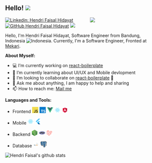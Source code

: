 <h2> Hello! <img src="https://media.giphy.com/media/mGcNjsfWAjY5AEZNw6/giphy.gif" width="50"></h2>
<img align='right' src="https://media.giphy.com/media/JIX9t2j0ZTN9S/giphy.gif" width="230">

[![Linkedin: Hendri Faisal Hidayat](https://img.shields.io/badge/-hendrifaisalhidayat-blue?style=flat-square&logo=Linkedin&logoColor=white&link=https://www.linkedin.com/in/hendrifaisalhidayat/)](https://www.linkedin.com/in/hendrifaisalhidayat/)
[![GitHub Hendri Faisal Hidayat](https://img.shields.io/github/followers/hendri1?label=follow&style=social)](https://github.com/hendri1)
![](https://komarev.com/ghpvc/?username=hendri1)

<p>Hello, I'm Hendri Faisal Hidayat, Software Engineer from Bandung, Indonesia <img alt="Indonesia" width="22px" src="https://cdn.webshopapp.com/shops/94414/files/54029380/indonesia-flag-icon-free-download.jpg">. Currently, I'm a Software Engineer, Fronted at <a href='https://mekari.com/'>Mekari</a>.</p>
  
**About Myself:**

- 💻 I’m currently working on [react-boilerplate](https://github.com/hendri1/react-boilerplate)
- 🌱 I’m currently learning about UI/UX and Mobile devlopment
- 👯 I’m looking to collaborate on [react-boilerplate](https://github.com/hendri1/react-boilerplate) 🤝
- 💬 Ask me about anything, I am happy to help and sharing
- 📫 How to reach me: <a href="mailto:hendrifaisal18@gmail.com?subject=Hello%20Hendri,%20I%20found%20you%20at%github">Mail me</a>

**Languages and Tools:**  
- Frontend
<code><img height="20" src="https://raw.githubusercontent.com/github/explore/80688e429a7d4ef2fca1e82350fe8e3517d3494d/topics/javascript/javascript.png"></code>
<code><img height="20" src="https://raw.githubusercontent.com/github/explore/80688e429a7d4ef2fca1e82350fe8e3517d3494d/topics/typescript/typescript.png"></code>
<code><img height="20" src="https://raw.githubusercontent.com/github/explore/80688e429a7d4ef2fca1e82350fe8e3517d3494d/topics/vue/vue.png"></code>
<code><img height="20" src="https://raw.githubusercontent.com/github/explore/80688e429a7d4ef2fca1e82350fe8e3517d3494d/topics/react/react.png"></code>
<code><img height="20" src="https://raw.githubusercontent.com/github/explore/80688e429a7d4ef2fca1e82350fe8e3517d3494d/topics/angular/angular.png"></code>


- Mobile
<code><img height="20" src="https://raw.githubusercontent.com/github/explore/80688e429a7d4ef2fca1e82350fe8e3517d3494d/topics/react-native/react-native.png"></code>
<code><img height="20" src="https://raw.githubusercontent.com/github/explore/80688e429a7d4ef2fca1e82350fe8e3517d3494d/topics/flutter/flutter.png"></code>

- Backend
<code><img height="20" src="https://raw.githubusercontent.com/github/explore/80688e429a7d4ef2fca1e82350fe8e3517d3494d/topics/nodejs/nodejs.png"></code>
<code><img height="20" src="https://raw.githubusercontent.com/github/explore/80688e429a7d4ef2fca1e82350fe8e3517d3494d/topics/php/php.png"></code>
<code><img height="20" src="https://raw.githubusercontent.com/github/explore/80688e429a7d4ef2fca1e82350fe8e3517d3494d/topics/laravel/laravel.png"></code>

- Database
<code><img height="20" src="https://raw.githubusercontent.com/github/explore/5c058a388828bb5fde0bcafd4bc867b5bb3f26f3/topics/mysql/mysql.png"></code>
<code><img height="20" src="https://raw.githubusercontent.com/github/explore/5c058a388828bb5fde0bcafd4bc867b5bb3f26f3/topics/postgresql/postgresql.png"></code>

![Hendri Faisal's github stats](https://github-readme-stats.vercel.app/api?username=hendri1&show_icons=true&hide_border=true)




